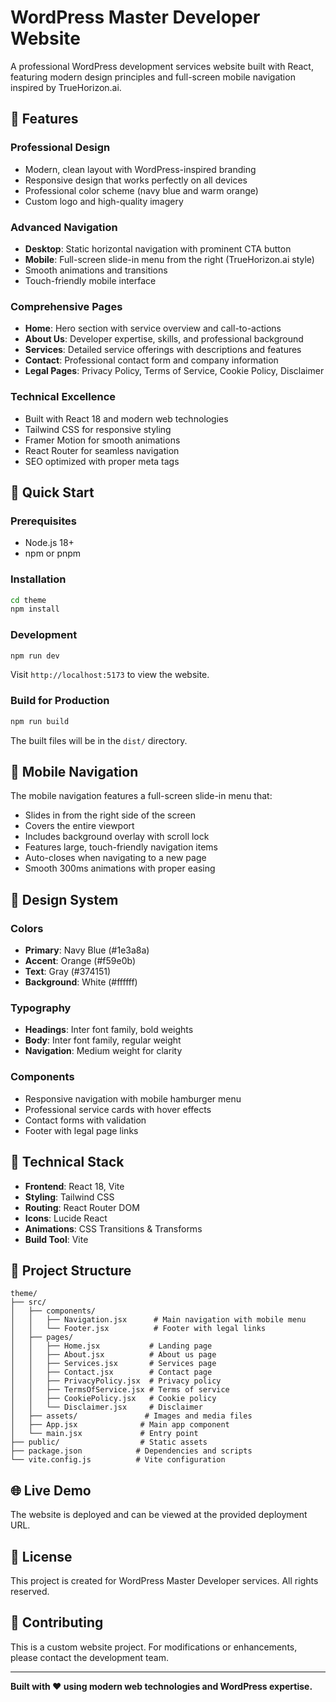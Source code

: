 # WordPress Master Developer Website

A professional WordPress development services website built with React, featuring modern design principles and full-screen mobile navigation inspired by TrueHorizon.ai.

## 🌟 Features

### **Professional Design**
- Modern, clean layout with WordPress-inspired branding
- Responsive design that works perfectly on all devices
- Professional color scheme (navy blue and warm orange)
- Custom logo and high-quality imagery

### **Advanced Navigation**
- **Desktop**: Static horizontal navigation with prominent CTA button
- **Mobile**: Full-screen slide-in menu from the right (TrueHorizon.ai style)
- Smooth animations and transitions
- Touch-friendly mobile interface

### **Comprehensive Pages**
- **Home**: Hero section with service overview and call-to-actions
- **About Us**: Developer expertise, skills, and professional background
- **Services**: Detailed service offerings with descriptions and features
- **Contact**: Professional contact form and company information
- **Legal Pages**: Privacy Policy, Terms of Service, Cookie Policy, Disclaimer

### **Technical Excellence**
- Built with React 18 and modern web technologies
- Tailwind CSS for responsive styling
- Framer Motion for smooth animations
- React Router for seamless navigation
- SEO optimized with proper meta tags

## 🚀 Quick Start

### **Prerequisites**
- Node.js 18+ 
- npm or pnpm

### **Installation**
```bash
cd theme
npm install
```

### **Development**
```bash
npm run dev
```
Visit `http://localhost:5173` to view the website.

### **Build for Production**
```bash
npm run build
```
The built files will be in the `dist/` directory.

## 📱 Mobile Navigation

The mobile navigation features a full-screen slide-in menu that:
- Slides in from the right side of the screen
- Covers the entire viewport
- Includes background overlay with scroll lock
- Features large, touch-friendly navigation items
- Auto-closes when navigating to a new page
- Smooth 300ms animations with proper easing

## 🎨 Design System

### **Colors**
- **Primary**: Navy Blue (#1e3a8a)
- **Accent**: Orange (#f59e0b)
- **Text**: Gray (#374151)
- **Background**: White (#ffffff)

### **Typography**
- **Headings**: Inter font family, bold weights
- **Body**: Inter font family, regular weight
- **Navigation**: Medium weight for clarity

### **Components**
- Responsive navigation with mobile hamburger menu
- Professional service cards with hover effects
- Contact forms with validation
- Footer with legal page links

## 🔧 Technical Stack

- **Frontend**: React 18, Vite
- **Styling**: Tailwind CSS
- **Routing**: React Router DOM
- **Icons**: Lucide React
- **Animations**: CSS Transitions & Transforms
- **Build Tool**: Vite

## 📄 Project Structure

```
theme/
├── src/
│   ├── components/
│   │   ├── Navigation.jsx      # Main navigation with mobile menu
│   │   └── Footer.jsx          # Footer with legal links
│   ├── pages/
│   │   ├── Home.jsx           # Landing page
│   │   ├── About.jsx          # About us page
│   │   ├── Services.jsx       # Services page
│   │   ├── Contact.jsx        # Contact page
│   │   ├── PrivacyPolicy.jsx  # Privacy policy
│   │   ├── TermsOfService.jsx # Terms of service
│   │   ├── CookiePolicy.jsx   # Cookie policy
│   │   └── Disclaimer.jsx     # Disclaimer
│   ├── assets/               # Images and media files
│   ├── App.jsx              # Main app component
│   └── main.jsx             # Entry point
├── public/                  # Static assets
├── package.json            # Dependencies and scripts
└── vite.config.js          # Vite configuration
```

## 🌐 Live Demo

The website is deployed and can be viewed at the provided deployment URL.

## 📝 License

This project is created for WordPress Master Developer services. All rights reserved.

## 🤝 Contributing

This is a custom website project. For modifications or enhancements, please contact the development team.

---

**Built with ❤️ using modern web technologies and WordPress expertise.**
